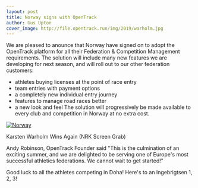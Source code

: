 ```yaml
---
layout: post
title: Norway signs with OpenTrack
author: Gus Upton
cover_image: http://file.opentrack.run/img/2019/warholm.jpg
---
```


We are pleased to anounce that Norway have signed on to adopt the OpenTrack platform for all their Federation & Competition Management requirements.   The solution will include many new features we are developing for next season, and will roll out to our other federation customers: 
- athletes buying licenses at the point of race entry
- team entries with payment options
- a completely new individual entry journey
- features to manage road races better
- a new look and feel
The solution will progressively be made available to every club and competition in Norway at no extra cost.

[![Norway](http://file.opentrack.run/img/2019/warholm.jpg)](http://file.opentrack.run/img/2019/warholm.jpg)

Karsten Warholm Wins Again (NRK Screen Grab)

Andy Robinson, OpenTrack Founder said "This is the culmination of an exciting summer, and we are delighted to be serving one of Europe's most successful athletics federations. We cannot wait to get started!"

Good luck to all the athletes competing in Doha! Here's to an Ingebrigtsen 1, 2, 3!
